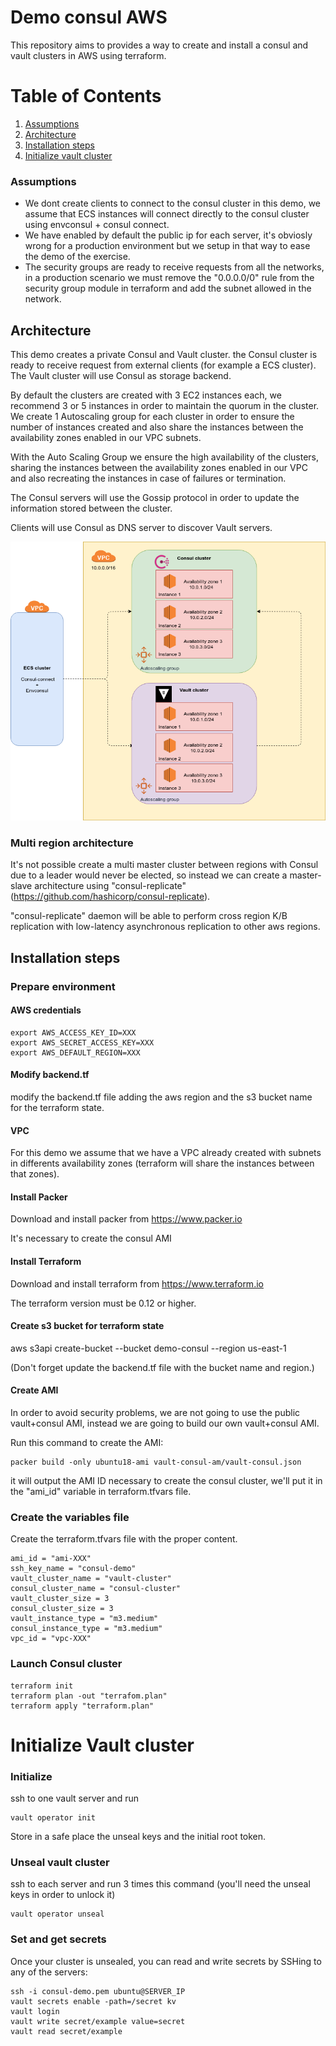 # Demo consul AWS

This repository aims to provides a way to create and install a consul and vault clusters in AWS using terraform.

# Table of Contents
1. [Assumptions](#Assumptions)
2. [Architecture](#architecture)
3. [Installation steps](#installation-steps)
4. [Initialize vault cluster](#initialize-vault-cluster)


### Assumptions

* We dont create clients to connect to the consul cluster in this demo, we assume that ECS instances will connect directly to the consul cluster using envconsul + consul connect.
* We have enabled by default the public ip for each server, it's obviosly wrong for a production environment but we setup in that way to ease the demo of the exercise.
* The security groups are ready to receive requests from all the networks, in a production scenario we must remove the "0.0.0.0/0" rule from the security group module in terraform and add the subnet allowed 
in the network.

## Architecture

This demo creates a private Consul and Vault cluster. the Consul cluster is ready to receive request from external clients (for example a ECS cluster).
The Vault cluster will use Consul as storage backend. 

By default the clusters are created with 3 EC2 instances each, we recommend 3 or 5 instances in order to maintain the quorum in the cluster. We create 1 Autoscaling group
for each cluster in order to ensure the number of instances created and also share the instances between the availability zones enabled in our VPC subnets.

With the Auto Scaling Group we ensure the high availability of the clusters, sharing the instances between the availability zones enabled in our VPC and also recreating the 
instances in case of failures or termination.

The Consul servers will use the Gossip protocol in order to update the information stored between the cluster.

Clients will use Consul as DNS server to discover Vault servers.

![Schema](.docs/arch.png)

### Multi region architecture

It's not possible create a multi master cluster between regions with Consul due to a leader would never be elected, so instead we can create a master-slave architecture using "consul-replicate" (https://github.com/hashicorp/consul-replicate).

"consul-replicate" daemon will be able to perform cross region K/B replication with low-latency asynchronous replication to other aws regions.

## Installation steps

### Prepare environment

#### AWS credentials

```
export AWS_ACCESS_KEY_ID=XXX
export AWS_SECRET_ACCESS_KEY=XXX
export AWS_DEFAULT_REGION=XXX

```

#### Modify backend.tf

modify the backend.tf file adding the aws region and the s3 bucket name for the terraform state.

#### VPC

For this demo we assume that we have a VPC already created with subnets in differents availability zones (terraform will share the instances between that zones).

#### Install Packer

Download and install packer from https://www.packer.io

It's necessary to create the consul AMI

#### Install Terraform

Download and install terraform from https://www.terraform.io

The terraform version must be 0.12 or higher.


#### Create s3 bucket for terraform state

aws s3api create-bucket --bucket demo-consul --region us-east-1

(Don't forget update the backend.tf file with the bucket name and region.)

#### Create AMI

In order to avoid security problems, we are not going to use the public vault+consul AMI, instead we are going to build our own vault+consul AMI.

Run this command to create the AMI:

```
packer build -only ubuntu18-ami vault-consul-am/vault-consul.json
```

it will output the AMI ID necessary to create the consul cluster, we'll put it in the "ami_id" variable in terraform.tfvars file.

### Create the variables file

Create the terraform.tfvars file with the proper content.

```
ami_id = "ami-XXX"
ssh_key_name = "consul-demo"
vault_cluster_name = "vault-cluster"
consul_cluster_name = "consul-cluster"
vault_cluster_size = 3
consul_cluster_size = 3
vault_instance_type = "m3.medium"
consul_instance_type = "m3.medium"
vpc_id = "vpc-XXX"
```

### Launch Consul cluster


```
terraform init
terraform plan -out "terrafom.plan"
terraform apply "terraform.plan"
```

# Initialize Vault cluster

### Initialize
ssh to one vault server and run
```
vault operator init
```

Store in a safe place the unseal keys and the initial root token.

### Unseal vault cluster

ssh to each server and run 3 times this command (you'll need the unseal keys in order to unlock it)

```
vault operator unseal
```

### Set and get secrets
Once your cluster is unsealed, you can read and write secrets by SSHing to any of the servers:
```
ssh -i consul-demo.pem ubuntu@SERVER_IP
vault secrets enable -path=/secret kv
vault login
vault write secret/example value=secret
vault read secret/example
```

